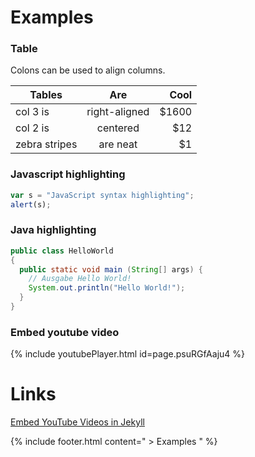 # Examples
### Table
Colons can be used to align columns.

| Tables        | Are           | Cool  |
| ------------- |:-------------:| -----:|
| col 3 is      | right-aligned | $1600 |
| col 2 is      | centered      |   $12 |
| zebra stripes | are neat      |    $1 |

### Javascript highlighting
```javascript
var s = "JavaScript syntax highlighting";
alert(s);
```

### Java highlighting
```java
public class HelloWorld 
{
  public static void main (String[] args) {
    // Ausgabe Hello World!
    System.out.println("Hello World!");
  }
}
```

### Embed youtube video
{% include youtubePlayer.html id=page.psuRGfAaju4 %} 

# Links
[Embed YouTube Videos in Jekyll](http://www.adamwadeharris.com/how-to-easily-embed-youtube-videos-in-jekyll-sites-without-a-plugin/) 

{% include footer.html content=" > Examples " %}